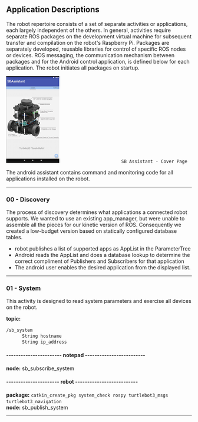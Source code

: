 ## Application Descriptions

The robot repertoire consists of a set of separate activities or applications, each largely independent of the others. In general, activities require separate ROS packages
on the development virtual machine for subsequent transfer and compilation on the robot's Raspberry Pi. Packages are separately developed, reusable libraries for control of specific ROS nodes or devices. ROS messaging, the communication mechanism between packages and for the Android control application, is defined below for each application. The robot initiates all packages on startup.

![SB Assistant](/images/sb-cover.png)
````                        SB Assistant - Cover Page ````

The android assistant contains command and monitoring code for all applications installed on the robot.

******************************************************
### 00 - Discovery
The process of discovery determines what applications a connected robot supports. We wanted to use an existing app_manager, but were unable to assemble all the pieces for our kinetic version of ROS. Consequently we created a low-budget version based on statically configured database tables.
 * robot publishes a list of supported apps as AppList in the ParameterTree
 * Android reads the AppList and does a database lookup to determine the correct compliment of Publishers and Subscribers for that application
 * The android user enables the desired application from the displayed list.

******************************************************
### 01 - System
This activity is designed to read system parameters and exercise all devices on the robot.

**topic:**
```
/sb_system
      String hostname
      String ip_address
```

#### ----------------------- notepad -------------------------

**node:** sb_subscribe_system <br/>

#### ---------------------- robot  --------------------------

**package:** ```catkin_create_pkg system_check rospy turtlebot3_msgs    turtlebot3_navigation```<br/>
**node:** sb_publish_system <br/>

******************************************************

